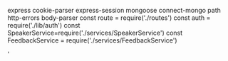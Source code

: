 express
cookie-parser
express-session
mongoose
connect-mongo
path
http-errors
body-parser
const route = require('./routes')
const auth = require('./lib/auth')
const SpeakerService=require('./services/SpeakerService')
const FeedbackService = require('./services/FeedbackService')

'
